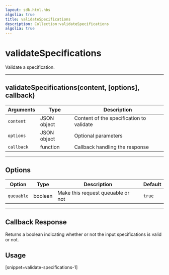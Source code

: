 ```yaml
---
layout: sdk.html.hbs
algolia: true
title: validateSpecifications
description: Collection:validateSpecifications
algolia: true
---
```

  

# validateSpecifications
Validate a specification.

---

## validateSpecifications(content, [options], callback)

| Arguments | Type | Description |
|---------------|---------|----------------------------------------|
| ``content`` | JSON object | Content of the specification to validate |
| ``options`` | JSON object | Optional parameters |
| ``callback`` | function | Callback handling the response |

---

## Options

| Option | Type | Description | Default |
|---------------|---------|----------------------------------------|---------|
| ``queuable`` | boolean | Make this request queuable or not  | ``true`` |

---

## Callback Response

Returns a boolean indicating whether or not the input specifications is valid or not.

## Usage

[snippet=validate-specifications-1]

